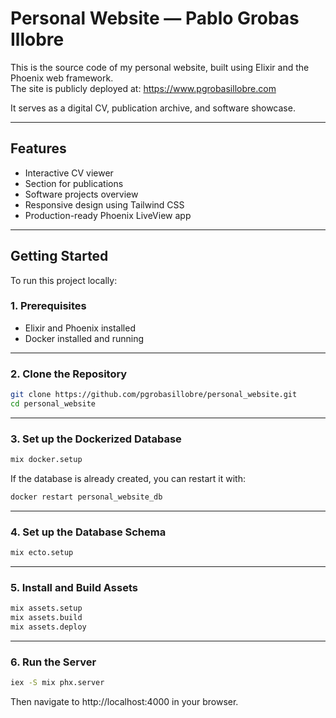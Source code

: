 # Personal Website — Pablo Grobas Illobre

This is the source code of my personal website, built using Elixir and the Phoenix web framework.  
The site is publicly deployed at: https://www.pgrobasillobre.com

It serves as a digital CV, publication archive, and software showcase.

---

## Features

- Interactive CV viewer
- Section for publications
- Software projects overview
- Responsive design using Tailwind CSS
- Production-ready Phoenix LiveView app

---

## Getting Started

To run this project locally:

### 1. Prerequisites

- Elixir and Phoenix installed  
- Docker installed and running

---

### 2. Clone the Repository

```bash
git clone https://github.com/pgrobasillobre/personal_website.git
cd personal_website
```

---

### 3. Set up the Dockerized Database

```bash
mix docker.setup
```

If the database is already created, you can restart it with:

```bash
docker restart personal_website_db
```

---

### 4. Set up the Database Schema

```bash
mix ecto.setup
```

---

### 5. Install and Build Assets

```bash
mix assets.setup
mix assets.build
mix assets.deploy
```

---

### 6. Run the Server

```bash
iex -S mix phx.server
```

Then navigate to http://localhost:4000 in your browser.



